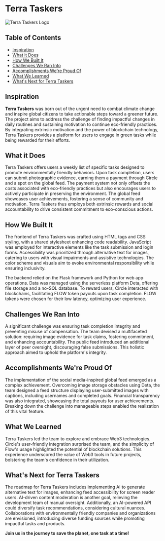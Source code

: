 # Terra Taskers

![Terra Taskers Logo](https://media.discordapp.net/attachments/1144676956168781824/1145125242746974218/logo.png?width=660&height=655)

## Table of Contents

- [Inspiration](#inspiration)
- [What it Does](#what-it-does)
- [How We Built It](#how-we-built-it)
- [Challenges We Ran Into](#challenges-we-ran-into)
- [Accomplishments We're Proud Of](#accomplishments-were-proud-of)
- [What We Learned](#what-we-learned)
- [What's Next for Terra Taskers](#whats-next-for-terra-taskers)

## Inspiration

**Terra Taskers** was born out of the urgent need to combat climate change and inspire global citizens to take actionable steps toward a greener future. The project aims to address the challenge of finding impactful changes in daily routines and sustaining motivation to continue eco-friendly practices. By integrating extrinsic motivation and the power of blockchain technology, Terra Taskers provides a platform for users to engage in green tasks while being rewarded for their efforts.

## What it Does

Terra Taskers offers users a weekly list of specific tasks designed to promote environmentally friendly behaviors. Upon task completion, users can submit photographic evidence, earning them a payment through Circle and a spot on the global feed. The payment system not only offsets the costs associated with eco-friendly practices but also encourages users to actively participate in preserving the environment. The global feed showcases user achievements, fostering a sense of community and motivation. Terra Taskers thus employs both extrinsic rewards and social accountability to drive consistent commitment to eco-conscious actions.

## How We Built It

The frontend of Terra Taskers was crafted using HTML tags and CSS styling, with a shared stylesheet enhancing code readability. JavaScript was employed for interactive elements like the task submission and login forms. Accessibility was prioritized through alternative text for images, catering to users with visual impairments and assistive technologies. The color scheme and visuals aim to evoke environmental responsibility while ensuring inclusivity.

The backend relied on the Flask framework and Python for web app operations. Data was managed using the serverless platform Deta, offering file storage and a no-SQL database. To reward users, Circle interacted with blockchains, facilitating FLOW token payouts upon task completion. FLOW tokens were chosen for their low latency, optimizing user experience.

## Challenges We Ran Into

A significant challenge was ensuring task completion integrity and preventing misuse of compensation. The team devised a multifaceted solution: requiring image evidence for task claims, fostering commitment, and enhancing accountability. The public feed introduced an additional layer of peer oversight, discouraging false submissions. This holistic approach aimed to uphold the platform's integrity.

## Accomplishments We're Proud Of

The implementation of the social media-inspired global feed emerged as a complex achievement. Overcoming image storage obstacles using Deta, the team designed a feed structure displaying user-submitted images with captions, including usernames and completed goals. Financial transparency was also integrated, showcasing the total payouts for user achievements. Breaking down the challenge into manageable steps enabled the realization of this vital feature.

## What We Learned

Terra Taskers led the team to explore and embrace Web3 technologies. Circle's user-friendly integration surprised the team, and the simplicity of Flow's usage highlighted the potential of blockchain solutions. This experience underscored the value of Web3 tools in future projects, bolstering the team's confidence in their utilization.

## What's Next for Terra Taskers

The roadmap for Terra Taskers includes implementing AI to generate alternative text for images, enhancing feed accessibility for screen reader users. AI-driven content moderation is another goal, relieving the development team of manual oversight. Additionally, an AI-powered API could diversify task recommendations, considering cultural nuances. Collaborations with environmentally friendly companies and organizations are envisioned, introducing diverse funding sources while promoting impactful tasks and products.

**Join us in the journey to save the planet, one task at a time!**



